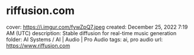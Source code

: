# riffusion.com

cover: https://i.imgur.com/fywZpQ7.jpeg
created: December 25, 2022 7:19 AM (UTC)
description: Stable diffusion for real-time music generation
folder: AI Systems / AI | Audio | Pro Audio
tags: ai, pro audio
url: https://www.riffusion.com